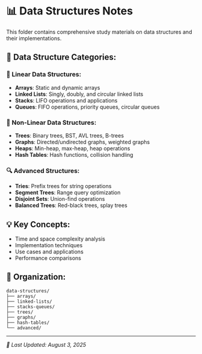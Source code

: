 # 📊 Data Structures Notes

This folder contains comprehensive study materials on data structures and their implementations.

## 📂 Data Structure Categories:

### 📝 Linear Data Structures:
- **Arrays**: Static and dynamic arrays
- **Linked Lists**: Singly, doubly, and circular linked lists
- **Stacks**: LIFO operations and applications
- **Queues**: FIFO operations, priority queues, circular queues

### 🌳 Non-Linear Data Structures:
- **Trees**: Binary trees, BST, AVL trees, B-trees
- **Graphs**: Directed/undirected graphs, weighted graphs
- **Heaps**: Min-heap, max-heap, heap operations
- **Hash Tables**: Hash functions, collision handling

### 🔍 Advanced Structures:
- **Tries**: Prefix trees for string operations
- **Segment Trees**: Range query optimization
- **Disjoint Sets**: Union-find operations
- **Balanced Trees**: Red-black trees, splay trees

## 💡 Key Concepts:
- Time and space complexity analysis
- Implementation techniques
- Use cases and applications
- Performance comparisons

## 📁 Organization:
```
data-structures/
├── arrays/
├── linked-lists/
├── stacks-queues/
├── trees/
├── graphs/
├── hash-tables/
└── advanced/
```

---
*📅 Last Updated: August 3, 2025*

